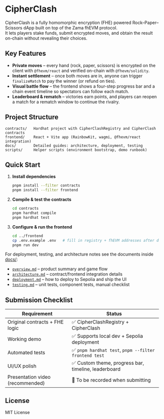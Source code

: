 # CipherClash

CipherClash is a fully homomorphic encryption (FHE) powered Rock–Paper–Scissors dApp built on top of the Zama fhEVM protocol.  
It lets players stake funds, submit encrypted moves, and obtain the result on-chain without revealing their choices.

## Key Features

- **Private moves** – every hand (rock, paper, scissors) is encrypted on the client with `@fhevm/react` and verified on-chain with `@fhevm/solidity`.
- **Instant settlement** – once both moves are in, anyone can trigger `finalizeMatch` to pay the winner (or refund on ties).
- **Visual battle flow** – the frontend shows a four-step progress bar and a chain event timeline so spectators can follow each match.
- **Leaderboard & rematch** – victories earn points, and players can reopen a match for a rematch window to continue the rivalry.

## Project Structure

```
contracts/   Hardhat project with CipherClashRegistry and CipherClash contracts
frontend/    React + Vite app (RainbowKit, wagmi, @fhevm/react integration)
docs/        Detailed guides: architecture, deployment, testing
scripts/     Helper scripts (environment bootstrap, demo runbook)
```

## Quick Start

1. **Install dependencies**
   ```bash
   pnpm install --filter contracts
   pnpm install --filter frontend
   ```
2. **Compile & test the contracts**
   ```bash
   cd contracts
   pnpm hardhat compile
   pnpm hardhat test
   ```
3. **Configure & run the frontend**
   ```bash
   cd ../frontend
   cp .env.example .env   # fill in registry + fhEVM addresses after deployment
   pnpm run dev
   ```

For deployment, testing, and architecture notes see the documents inside [docs/](docs):

- [`overview.md`](docs/overview.md) – product summary and game flow
- [`architecture.md`](docs/architecture.md) – contract/frontend integration details
- [`deployment.md`](docs/deployment.md) – how to deploy to Sepolia and ship the UI
- [`testing.md`](docs/testing.md) – unit tests, component tests, manual checklist

## Submission Checklist

| Requirement                         | Status |
|------------------------------------|--------|
| Original contracts + FHE logic     | ✅ CipherClashRegistry + CipherClash |
| Working demo                       | ✅ Supports local dev + Sepolia deployment |
| Automated tests                    | ✅ `pnpm hardhat test`, `pnpm --filter frontend test` |
| UI/UX polish                       | ✅ Custom theme, progress bar, timeline, leaderboard |
| Presentation video (recommended)   | 🔄 To be recorded when submitting |

## License

MIT License
